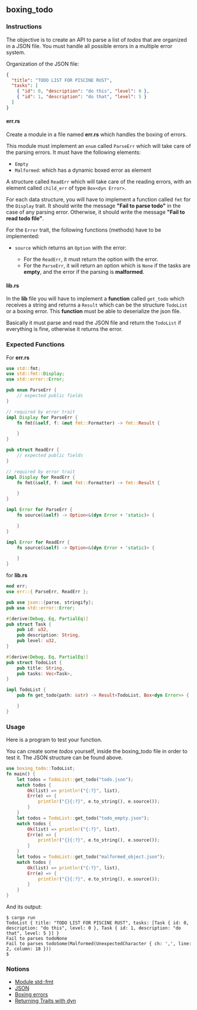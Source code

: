 ## boxing_todo

### Instructions

The objective is to create an API to parse a list of _todos_ that are organized in a JSON file. You must handle all possible errors in a multiple error system.

Organization of the JSON file:

```json
{
  "title": "TODO LIST FOR PISCINE RUST",
  "tasks": [
    { "id": 0, "description": "do this", "level": 0 },
    { "id": 1, "description": "do that", "level": 5 }
  ]
}
```

#### err.rs

Create a module in a file named **err.rs** which handles the boxing of errors.

This module must implement an `enum` called `ParseErr` which will take care of the parsing errors. It must have the following elements:

- `Empty`
- `Malformed`: which has a dynamic boxed error as element

A structure called `ReadErr` which will take care of the reading errors, with an element called `child_err` of type `Box<dyn Error>`.

For each data structure, you will have to implement a function called `fmt` for the `Display` trait. It should write the message **"Fail to parse todo"** in the case of any parsing error. Otherwise, it should write the message **"Fail to read todo file"**.

For the `Error` trait, the following functions (methods) have to be implemented:

- `source` which returns an `Option` with the error:

  - For the `ReadErr`, it must return the option with the error.
  - For the `ParseErr`, it will return an option which is `None` if the tasks are **empty**, and the error if the parsing is **malformed**.

#### lib.rs

In the **lib** file you will have to implement a **function** called `get_todo` which receives a string and returns a `Result` which can be the structure `TodoList` or a boxing error. This **function** must be able to deserialize the json file.

Basically it must parse and read the JSON file and return the `TodoList` if everything is fine, otherwise it returns the error.

### Expected Functions

For **err.rs**

```rust
use std::fmt;
use std::fmt::Display;
use std::error::Error;

pub enum ParseErr {
    // expected public fields
}

// required by error trait
impl Display for ParseErr {
    fn fmt(&self, f: &mut fmt::Formatter) -> fmt::Result {

    }
}

pub struct ReadErr {
    // expected public fields
}

// required by error trait
impl Display for ReadErr {
    fn fmt(&self, f: &mut fmt::Formatter) -> fmt::Result {

    }
}

impl Error for ParseErr {
    fn source(&self) -> Option<&(dyn Error + 'static)> {

    }
}

impl Error for ReadErr {
    fn source(&self) -> Option<&(dyn Error + 'static)> {

    }
}
```

for **lib.rs**

```rust
mod err;
use err::{ ParseErr, ReadErr };

pub use json::{parse, stringify};
pub use std::error::Error;

#[derive(Debug, Eq, PartialEq)]
pub struct Task {
    pub id: u32,
    pub description: String,
    pub level: u32,
}

#[derive(Debug, Eq, PartialEq)]
pub struct TodoList {
    pub title: String,
    pub tasks: Vec<Task>,
}

impl TodoList {
    pub fn get_todo(path: &str) -> Result<TodoList, Box<dyn Error>> {

    }
}
```

### Usage

Here is a program to test your function.

You can create some _todos_ yourself, inside the boxing_todo file in order to test it. The JSON structure can be found above.

```rust
use boxing_todo::TodoList;
fn main() {
    let todos = TodoList::get_todo("todo.json");
    match todos {
        Ok(list) => println!("{:?}", list),
        Err(e) => {
            println!("{}{:?}", e.to_string(), e.source());
        }
    }
    let todos = TodoList::get_todo("todo_empty.json");
    match todos {
        Ok(list) => println!("{:?}", list),
        Err(e) => {
            println!("{}{:?}", e.to_string(), e.source());
        }
    }
    let todos = TodoList::get_todo("malformed_object.json");
    match todos {
        Ok(list) => println!("{:?}", list),
        Err(e) => {
            println!("{}{:?}", e.to_string(), e.source());
        }
    }
}
```

And its output:

```console
$ cargo run
TodoList { title: "TODO LIST FOR PISCINE RUST", tasks: [Task { id: 0, description: "do this", level: 0 }, Task { id: 1, description: "do that", level: 5 }] }
Fail to parses todoNone
Fail to parses todoSome(Malformed(UnexpectedCharacter { ch: ',', line: 2, column: 18 }))
$
```

### Notions

- [Module std::fmt](https://doc.rust-lang.org/std/fmt/)
- [JSON](https://docs.rs/json/0.12.4/json/)
- [Boxing errors](https://doc.rust-lang.org/stable/rust-by-example/error/multiple_error_types/boxing_errors.html)
- [Returning Traits with dyn](https://doc.rust-lang.org/stable/rust-by-example/trait/dyn.html)
